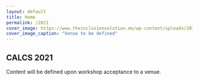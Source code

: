 ```yaml
---
layout: default
title: Home
permalink: /2021
cover_image: https://www.theinclusionsolution.me/wp-content/uploads/2018/08/code-switching-twitter.jpg
cover_image_caption: "Venue to be defined"
---
```


## CALCS 2021

Content will be defined upon workshop acceptance to a venue.
